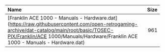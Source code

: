 |Name|Size|
|:---|---:|
|[Franklin ACE 1000 - Manuals - Hardware.dat](https://raw.githubusercontent.com/open-retrogaming-archive/dat-catalog/main/root/basic/TOSEC-PIX/Franklin/ACE 1000/Manuals/Hardware/Franklin ACE 1000 - Manuals - Hardware.dat)|961|
